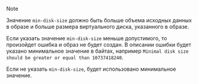 >[!NOTE]
>
>Значение `min-disk-size` должно быть больше объема исходных данных в образе и больше размера виртуального диска, указанного в образе.
>
>Если указать значение `min-disk-size` меньше допустимого, то произойдет ошибка и образ не будет создан. В описании ошибки будет указано минимальное значение в байтах, например `Minimal disk size should be greater or equal than 10737418240`.
>
>Если не указать `min-disk-size`, будет использовано минимальное значение.